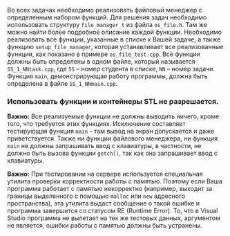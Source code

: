 Во всех задачах необходимо реализовать файловый менеджер с определенным набором функций. Для решения задач необходимо использовать структуру `file_manager_t` из файла `os_file.h`. Там же можно найти более подробное описание каждой функции. Необходимо реализовать все функции, указанные в списке к Вашей задаче, а также функцию `setup_file_manager`, которая устанавливает все реализованные функции, как показано в примере `os_file_test.cpp`. Все функции должны быть определены в одном файле, который называется `SS_1_NNtask.cpp`, где `SS` – номер студента в списке, `NN` – номер задачи. Функция `main`, демонстрирующая работу программы, должна быть определена в файле `SS_1_NNmain.cpp`.

### Использовать функции и контейнеры STL не разрешается.

**Важно:** Все реализуемые функции не должны выводить ничего, кроме того, что требуется этих функциях. Исключение составляет тестирующая функция `main` - там вывод на экран допускается и даже приветствуется. Также ни функции файлового менеджера, ни функция `main` не должны запрашивать ввод с клавиатуры, в частности, не должно быть вызова функции `getch()`, так как она запрашивает ввод с клавиатуры.

**Важно:** При тестировании на сервере используется специальная утилита проверки корректности работы с памятью. Поэтому если Ваша программа работает с памятью некорректно (например, выходит за границы выделенного с помощью `malloc` или `new` адресного пространства), эта утилита выдаст сообщение о такой ошибке и программа завершится со статусом RE (Runtime Error). То, что в Visual Studio программа не вылетает на тех же тестовых данных, аргументом не является, ошибки работы с памятью должны быть устранены.
